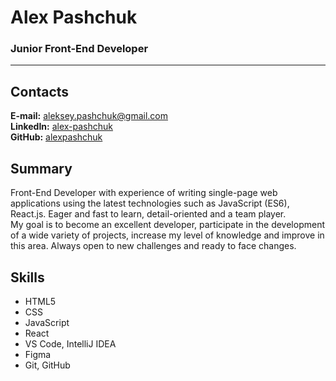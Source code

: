 # Alex Pashchuk

### Junior Front-End Developer

---

## Contacts

**E-mail:** aleksey.pashchuk@gmail.com\
**LinkedIn:** [alex-pashchuk](https://www.linkedin.com/in/alex-pashchuk)\
**GitHub:** [alexpashchuk](https://github.com/alexpashchuk)

## Summary

Front-End Developer with experience of writing single-page web applications using the latest technologies such as JavaScript (ES6), React.js. Eager and fast to learn, detail-oriented and a team player.\
My goal is to become an excellent developer, participate in the development of a wide variety of projects, increase my level of knowledge and improve in this area. Always open to new challenges and ready to face changes.

## Skills

+ HTML5
+ CSS
+ JavaScript
+ React
+ VS Code, IntelliJ IDEA
+ Figma
+ Git, GitHub
